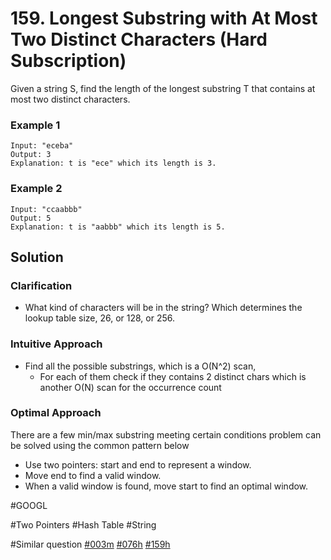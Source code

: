 # 159. Longest Substring with At Most Two Distinct Characters (Hard Subscription)

Given a string S, find the length of the longest substring T that contains at most two distinct characters.

### Example 1
```
Input: "eceba"
Output: 3
Explanation: t is "ece" which its length is 3.
```
### Example 2
```
Input: "ccaabbb"
Output: 5
Explanation: t is "aabbb" which its length is 5.
```

## Solution
### Clarification
- What kind of characters will be in the string? Which determines the lookup table size, 26, or 128, or 256.

### Intuitive Approach
- Find all the possible substrings, which is a O(N^2) scan,
  - For each of them check if they contains 2 distinct chars which is another O(N) scan for the occurrence count

### Optimal Approach
There are a few min/max substring meeting certain conditions problem can be solved using the common pattern below
- Use two pointers: start and end to represent a window.
- Move end to find a valid window.
- When a valid window is found, move start to find an optimal window.

#GOOGL

#Two Pointers #Hash Table #String

#Similar question [#003m](../p003m/README.md) [#076h](../p076h/README.md) [#159h](../p159h/README.md)
